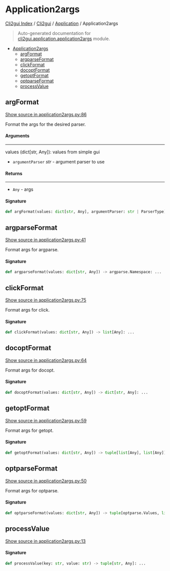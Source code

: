 # Application2args

[Cli2gui Index](../../README.md#cli2gui-index) / [Cli2gui](../index.md#cli2gui) / [Application](./index.md#application) / Application2args

> Auto-generated documentation for [cli2gui.application.application2args](../../../../cli2gui/application/application2args.py) module.

- [Application2args](#application2args)
  - [argFormat](#argformat)
  - [argparseFormat](#argparseformat)
  - [clickFormat](#clickformat)
  - [docoptFormat](#docoptformat)
  - [getoptFormat](#getoptformat)
  - [optparseFormat](#optparseformat)
  - [processValue](#processvalue)

## argFormat

[Show source in application2args.py:86](../../../../cli2gui/application/application2args.py#L86)

Format the args for the desired parser.

#### Arguments

----
 values (dict[str, Any]): values from simple gui
 - `argumentParser` *str* - argument parser to use

#### Returns

-------
 - `Any` - args

#### Signature

```python
def argFormat(values: dict[str, Any], argumentParser: str | ParserType) -> Any: ...
```



## argparseFormat

[Show source in application2args.py:41](../../../../cli2gui/application/application2args.py#L41)

Format args for argparse.

#### Signature

```python
def argparseFormat(values: dict[str, Any]) -> argparse.Namespace: ...
```



## clickFormat

[Show source in application2args.py:75](../../../../cli2gui/application/application2args.py#L75)

Format args for click.

#### Signature

```python
def clickFormat(values: dict[str, Any]) -> list[Any]: ...
```



## docoptFormat

[Show source in application2args.py:64](../../../../cli2gui/application/application2args.py#L64)

Format args for docopt.

#### Signature

```python
def docoptFormat(values: dict[str, Any]) -> dict[str, Any]: ...
```



## getoptFormat

[Show source in application2args.py:59](../../../../cli2gui/application/application2args.py#L59)

Format args for getopt.

#### Signature

```python
def getoptFormat(values: dict[str, Any]) -> tuple[list[Any], list[Any]]: ...
```



## optparseFormat

[Show source in application2args.py:50](../../../../cli2gui/application/application2args.py#L50)

Format args for optparse.

#### Signature

```python
def optparseFormat(values: dict[str, Any]) -> tuple[optparse.Values, list[str]]: ...
```



## processValue

[Show source in application2args.py:13](../../../../cli2gui/application/application2args.py#L13)

#### Signature

```python
def processValue(key: str, value: str) -> tuple[str, Any]: ...
```